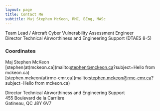 ```yaml
---
layout: page
title: Contact Me
subtitle: Maj Stephen McKeon, RMC, BEng, MASc
---
```


Team Lead / Aircraft Cyber Vulnerability Assessment Engineer \
Director Technical Airworthiness and Engineering Support (DTAES 8-5)

### Coordinates 
Maj Stephen McKeon  
[stephen(at)mckeon.ca](mailto:stephen@mckeon.ca?subject=Hello from mckeon.ca)  
[stephen.mckeon(at)rmc-cmr.ca](mailto:stephen.mckeon@rmc-cmr.ca?subject=Hello from mckeon.ca)


Director Technical Airworthiness and Engineering Support \
455 Boulevard de la Carrière \
Gatineau, QC J8Y 6V7
